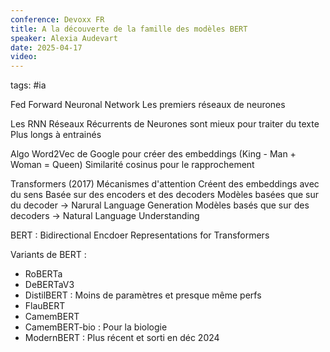 ```yaml
---
conference: Devoxx FR
title: A la découverte de la famille des modèles BERT
speaker: Alexia Audevart
date: 2025-04-17
video:
---
```

tags: #ia 

Fed Forward Neuronal Network
Les premiers réseaux de neurones

Les RNN Réseaux Récurrents de Neurones sont mieux pour traiter du texte
Plus longs à entrainés

Algo Word2Vec de Google pour créer des embeddings
(King - Man + Woman = Queen)
Similarité cosinus pour le rapprochement

Transformers (2017)
Mécanismes d'attention
Créent des embeddings avec du sens
Basée sur des encoders et des decoders
Modèles basées que sur du decoder -> Narural Language Generation
Modèles basés que sur des decoders -> Natural Language Understanding

BERT : Bidirectional Encdoer Representations for Transformers

Variants de BERT :
- RoBERTa
- DeBERTaV3
- DistilBERT : Moins de paramètres et presque même perfs
- FlauBERT
- CamemBERT
- CamemBERT-bio : Pour la biologie
- ModernBERT : Plus récent et sorti en déc 2024




